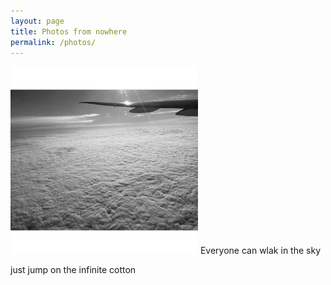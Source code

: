 ```yaml
---
layout: page
title: Photos from nowhere
permalink: /photos/
---
```



<img src="/images/Photo 1.JPG" alt="portrait" width="300"/>
Everyone can wlak in the sky

just jump on the infinite cotton
